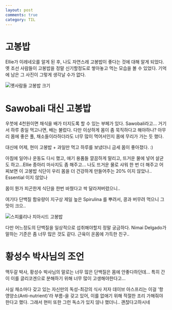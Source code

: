 ```yaml
---
layout: post
comments: true
category: TIL
---
```



# 고봉밥


Ellie가 이레네오를 알게 된 후, 나도 자연스레 고봉밥이 좋다는 것에 대해 알게 되었다.
옛 조선 사람들이 고봉밥을 정말 신기할정도로 쌓아놓고 먹는 모습을 볼 수 있었다. 기억에 남은 그 사진이 그렇게 생각날 수가 없다.

![옛사람들 고봉밥 크기](http://file3.instiz.net/data/file3/2018/03/01/2/7/3/2730d973088b5ab5cc7030d4ac34d179.jpg)


# Sawobali 대신 고봉밥

우붓에 4천원이면 채식을 배가 터지도록 할 수 있는 부페가 있다.
Sawobali라고... 거기서 하루 종일 먹고나면, 배는 불렀다.
다만 이상하게 몸이 좀 묵직하다고 해야하나? 아무리 몸에 좋은 풀, 채소들이라하더라도 너무 많이 먹어서인지 몸에 무리가 가는 듯 했다.

대신에 어제, 현미 고봉밥 + 과일만 먹고 하루를 보냈더니 금세 몸이 좋아졌다. :)

아침에 일어나 운동도 다시 했고, 애기 용품들 깔끔하게 말리고, 뜨거운 물에 넣어 살균도 하고...Ellie 종아리 마사지도 좀 해주고... 나도 뜨거운 물로 샤워 한 번 더 해주고
어찌보면 이 고봉밥 식단이 우리 몸을 더 건강하게 만들어주는 20% 이지 않았나.. Essential 이지 않았나


몸이 뭔가 피곤한게 식단을 한번 바꿨다고 싹 달라져버렸으니..

여기다 단백질 함유량이 지구상 제일 높은 Spirulina 를 뿌려서, 콩과 버무려 먹으니 그 맛이 크으..

![스피룰리나 치아시드 고봉밥](https://lh3.googleusercontent.com/R6LEz09VCczQm6uUbsmCPMprc_G3S1cW5Mwn_oGkyBOhKNhy7G3-sri9H38pUyjWgB2pZZXEFqB-yMezuEBHool14JjtZUlnF8YFL5adnnIU5psi5msSw6Ah0SX-NrXuIcjhr03RUn_0PaktcG31I19qSrzWP7DaCWaz-U4ao4ZQSXOWvgKpWw4PXlAqfpgRfezhssh-XSmnf1RJLEI0i1D5SVOOmwDZQRFb89-kXeShBEFrStsvjFdX1kRNFqlayKPiGV5VYAQYBakJ8YzhVwQB7rpX9hDA_zvx3XnGQ5X8D-6q1UfabDUG3dezR6hTtNV7YQJ_1XLkBCSHEWQeP0ynj9q9vIpUdTKJ5PlU2oMcZec2H6Fgwz2cjI1PtASACwQVxV1llrPxP_sC9ZRwV-ALP0KGPV4XJlt33iYT9kALqXwszYCI12xuoy61Ozt5KhSY19JRK4ZDEJ6Y8Df83Cl8OXU0v-dpb_7cZbNNSn3i2CS6NBnUQSoWFDW4B4AhAC6t7CKHQQx9tydxL5eykQcOS4rvkyL3_5XLEqv1STl-Z48mbVJRnrZ656BbC78C0XrHQPlaj2lC7HhF3S_7fncxzznknBS5KGTG7EDm63S6RB1BclU2okb9l5FHx7HlNxGtKdU9ZLWHT-8vPS-jE-WjCLW7W9kt5_fKgFf735wAVcRZlL8CgfBlRDQFL0xnbqRceKSlglc9_IXIBtO9pM5j=w797-h598-no)


다만 어느정도의 단백질을 일상적으로 섭취해야할지 정말 궁금하다.
Nimai Delgado가 말하는 기준은 좀 너무 많은 것도 같다. 근육이 온몸에 가득한 친구..

# 황성수 박사님의 조언

맥두갈 박사, 황성수 박사님의 말로는 너무 많은 단백질은 몸에 안좋다하던데... 특히 간이 이를 글리코겐으로 분해하기 위해 너무 많이 고생해야한다고...

사실 채소마다 갖고 있는 자신만의 독성-최강의 식사 저자 데이브 아스프리는 이걸 '항영양소(Anti-nutrient)'라 부름-을 갖고 있어, 이를 없애기 위해 적절한 조리 가해줘야한다고 했다.
그래서 현미 또한 그런 독소가 있지 않나 했더니.. 괜찮다고하시네

